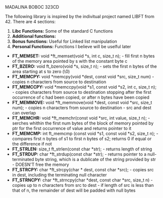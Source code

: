 MADALINA BOBOC 323CD

The following library is inspired by the indivitual project named LIBFT from
42. There are 4 sections:

1. **Libc Functions:** Some of the standard C functions
2. **Additional functions:**
3. **Bonus functions:** Useful for Linked list manipulation
4. **Personal Functions:** Functions I believe will be uselful later

-	**FT_MEMSET:** void *ft_memset(void *s, int c, size_t n);
		- fill first n bytes of the memory area pointed by s with the constant
		byte c
-	**FT_BZERO:** void ft_bzero(void *s, size_t n);
		- sets the first n bytes of the area starting at s to zero (\0)
-	**FT_MEMCPY:** void *memcpy(void *dest, const void *src, size_t num)
		- copies n characters from source to destination
-	**FT_MEMCCPY:** void *memccpy(void *s1, const void *s2, int c, size_t n);
		- copies characters from source to destination stopping after the first occurrence of c had been copied, or after n bytes have been copied
-	**FT_MEMMOVE:** void *ft_memmove(void *dest, const void *src, size_t num);
		- copies n characters from source to destination
		- src and dest can overlap
-	**FT_MEMCHR:** void *ft_memchr(const void *src, int value, size_t n);
		- serches whithin the first num bytes of the block of memory pointed by ptr for the first occurrence of value and returns pointer to it
-	**FT_MEMCMP:** int ft_memcmp (const void *s1, const void *s2, size_t n);
		- compares first n bytes of s1 to first n bytes of s2; returns 0 if equal or the difference if not
-	**FT_STRLEN:** size_t 	ft_strlen(const char *str);
		- returns length of string
-	**FT_STRDUP:** char *ft_strdup(const char *str);
		- returns pointer to a null-terminated byte string, which is a dublicate of the string provided by str
		- DOESN'T free the memory 
-	**FT_STRCPY:** char *ft_strcpy(char * dest, const char *src);
		- copies src in dest, including the terminating null character
-	**FT_STRNCPY:** char *ft_strncpy(char *dest, const char *src, size_t n)
		- copies up to n characters from src to dest
		- if length of src is less than that of n, the remainder of dest will be padded with null bytes


